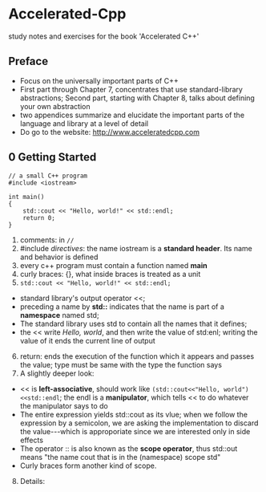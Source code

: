 # Accelerated-Cpp
study notes and exercises for the book 'Accelerated C++'

## Preface
- Focus on the universally important parts of C++
- First part through Chapter 7, concentrates that use standard-library abstractions; Second part, starting with Chapter 8, talks about defining your own abstraction
- two appendices summarize and elucidate the important parts of the language and library at a level of detail
- Do go to the website:  http://www.acceleratedcpp.com

## 0 Getting Started
```
// a small C++ program
#include <iostream>

int main()
{
	std::cout << "Hello, world!" << std::endl;
	return 0;
}
```
1. comments: in `//`
2. #include *directives*: the name iostream is a **standard header**. Its name and behavior is defined
3. every c++ program must contain a function named **main**
4. curly braces: {}, what inside braces is treated as a unit 
5. `std::cout << "Hello, world!" << std::endl;`
- standard library's output operator <<; 
- preceding a name by **std::** indicates that the name is part of a **namespace** named std;
- The standard library uses std to contain all the names that it defines;
- the << write *Hello, world*, and then write the value of std:enl; writing the value of it ends the current line of output
6. return: ends the execution of the function which it appears and passes the value; type must be same with the type the function says
7. A slightly deeper look:
- << is **left-associative**, should work like `(std::cout<<"Hello, world")<<std::endl`; the endl is a **manipulator**, which tells << to do whatever the manipulator says to do
- The entire expression yields std::cout as its vlue; when we follow the expression by a semicolon, we are asking the implementation to discard the value---which is approporiate since we are interested only in side effects
- The operator :: is also known as the **scope operator**, thus std::out means "the name cout that is in the (namespace) scope std"
- Curly braces form another kind of scope.
8. Details:
